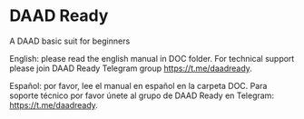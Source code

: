 # DAAD Ready
A DAAD basic suit for beginners 


English: please read the english manual in DOC folder. For technical support please join DAAD Ready Telegram group https://t.me/daadready.

Español: por favor, lee el manual en español en la carpeta DOC. Para soporte técnico por favor únete al grupo de DAAD Ready en Telegram: https://t.me/daadready.



